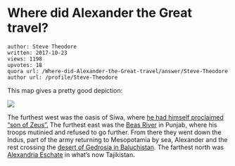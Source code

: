 # Where did Alexander the Great travel?

	author: Steve Theodore
	written: 2017-10-23
	views: 1198
	upvotes: 18
	quora url: /Where-did-Alexander-the-Great-travel/answer/Steve-Theodore
	author url: /profile/Steve-Theodore


This map gives a pretty good depiction:

![](https://qph.fs.quoracdn.net/main-qimg-388f9430969fc914a14e996c1b1996fe)

The furthest west was the oasis of Siwa, where [he had himself proclaimed “son of Zeus”.](https://www.quora.com/Why-did-Alexander-have-to-make-the-long-journey-to-Siwa-which-is-out-of-his-way-to-Persia-How-can-he-know-the-outcome-if-he-just-improvised) The furthest east was the [Beas River](https://en.wikipedia.org/wiki/Beas_River) in Punjab, where his troops mutinied and refused to go further. From there they went down the Indus, part of the army returning to Mesopotamia by sea, Alexander and the rest crossing the [desert of Gedrosia in Baluchistan](http://www.livius.org/sources/content/arrian/anabasis/alexander-in-the-gedrosian-desert/). The farthest north was [Alexandria Eschate](https://en.wikipedia.org/wiki/Alexandria_Eschate) in what’s now Tajikistan.


